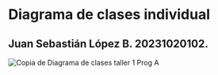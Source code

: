 # Diagrama de clases individual
## Juan Sebastián López B. 20231020102.
![Copia de Diagrama de clases taller 1 Prog A](https://github.com/user-attachments/assets/2e4bcef7-302b-4388-a711-1f0816c3bc28)

